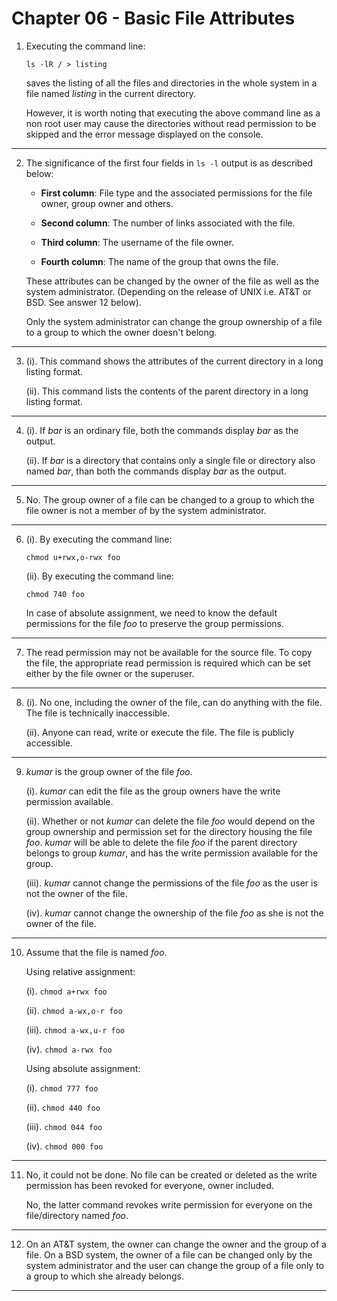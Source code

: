 # Chapter 06 - Basic File Attributes

1.  Executing the command line:

    `ls -lR / > listing`

    saves the listing of all the files and directories in the whole system in a file named _listing_ in the current directory.

    However, it is worth noting that executing the above command line as a non root user may cause the directories without read permission to be skipped and the error message displayed on the console.

---

2.  The significance of the first four fields in `ls -l` output is as described below:

    -   **First column**: File type and the associated permissions for the file owner, group owner and others.

    -   **Second column**: The number of links associated with the file.

    -   **Third column**: The username of the file owner.

    -   **Fourth column**: The name of the group that owns the file.

    These attributes can be changed by the owner of the file as well as the system administrator. (Depending on the release of UNIX i.e. AT&T or BSD. See answer 12 below).

    Only the system administrator can change the group ownership of a file to a group to which the owner doesn't belong.

---

3.  (i). This command shows the attributes of the current directory in a long listing format.

    (ii). This command lists the contents of the parent directory in a long listing format.

---

4.  (i). If _bar_ is an ordinary file, both the commands display _bar_ as the output.

    (ii). If _bar_ is a directory that contains only a single file or directory also named _bar_, than both the commands display _bar_ as the output.

---

5.  No. The group owner of a file can be changed to a group to which the file owner is not a member of by the system administrator.

---

6.  (i). By executing the command line:

    `chmod u+rwx,o-rwx foo`

    (ii). By executing the command line:

    `chmod 740 foo`

    In case of absolute assignment, we need to know the default permissions for the file _foo_ to preserve the group permissions.

---

7.  The read permission may not be available for the source file. To copy the file, the appropriate read permission is required which can be set either by the file owner or the superuser.

---

8.  (i). No one, including the owner of the file, can do anything with the file. The file is technically inaccessible.

    (ii). Anyone can read, write or execute the file. The file is publicly accessible.

---

9.  _kumar_ is the group owner of the file _foo_.

    (i). _kumar_ can edit the file as the group owners have the write permission available.

    (ii). Whether or not _kumar_ can delete the file _foo_ would depend on the group ownership and permission set for the directory housing the file _foo_. _kumar_ will be able to delete the file _foo_ if the parent directory belongs to group _kumar_, and has the write permission available for the group.

    (iii). _kumar_ cannot change the permissions of the file _foo_ as the user is not the owner of the file.

    (iv). _kumar_ cannot change the ownership of the file _foo_ as she is not the owner of the file.

---

10. Assume that the file is named _foo_.

    Using relative assignment:

    (i). `chmod a+rwx foo`

    (ii). `chmod a-wx,o-r foo`

    (iii). `chmod a-wx,u-r foo`

    (iv). `chmod a-rwx foo`

    Using absolute assignment:

    (i). `chmod 777 foo`

    (ii). `chmod 440 foo`

    (iii). `chmod 044 foo`

    (iv). `chmod 000 foo`

---

11. No, it could not be done. No file can be created or deleted as the write permission has been revoked for everyone, owner included.

    No, the latter command revokes write permission for everyone on the file/directory named _foo_.

---

12. On an AT&T system, the owner can change the owner and the group of a file. On a BSD system, the owner of a file can be changed only by the system administrator and the user can change the group of a file only to a group to which she already belongs.

---
